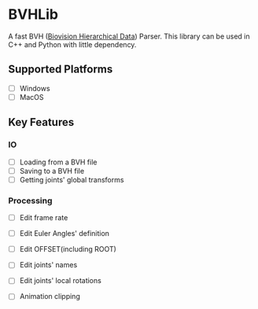 # BVHLib

A fast BVH ([Biovision Hierarchical Data](https://research.cs.wisc.edu/graphics/Courses/cs-838-1999/Jeff/BVH.html)) Parser. This library can be used in C++ and Python with little dependency.

## Supported Platforms

- [ ] Windows
- [ ] MacOS

## Key Features

### IO

- [ ] Loading from a BVH file
- [ ] Saving to a BVH file
- [ ] Getting joints' global transforms

### Processing

- [ ] Edit frame rate
- [ ] Edit Euler Angles' definition
- [ ] Edit OFFSET(including ROOT)
- [ ] Edit joints' names
- [ ] Edit joints' local rotations
- [ ] Animation clipping

